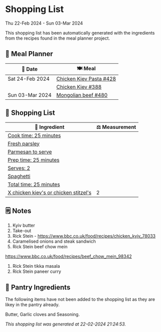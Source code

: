 # Shopping List

Thu 22-Feb 2024 - Sun 03-Mar 2024

This shopping list has been automatically generated with the ingredients from the recipes found in the meal planner project.

## 📅 Meal Planner

|📅 Date| 🍽️ Meal|
|----|----|
|Sat 24-Feb 2024|[Chicken Kiev Pasta #428](https://github.com/jcallaghan/The-Cookbook/issues/428)|
||[Chicken Kiev #388](https://github.com/jcallaghan/The-Cookbook/issues/388)|
|Sun 03-Mar 2024|[Mongolian beef #480](https://github.com/jcallaghan/The-Cookbook/issues/480)|

## 🛒 Shopping List

| 🍌 Ingredient| ⚖️ Measurement|
|----------|-----------|
|[Cook time: 25 minutes](https://www.sainsburys.co.uk/gol-ui/SearchResults/Cook%20time:%2025%20minutes)||
|[Fresh parsley](https://www.sainsburys.co.uk/gol-ui/SearchResults/Fresh%20parsley)||
|[Parmesan to serve](https://www.sainsburys.co.uk/gol-ui/SearchResults/Parmesan%20to%20serve)||
|[Prep time: 25 minutes](https://www.sainsburys.co.uk/gol-ui/SearchResults/Prep%20time:%2025%20minutes)||
|[Serves: 2](https://www.sainsburys.co.uk/gol-ui/SearchResults/Serves:%202)||
|[Spaghetti](https://www.sainsburys.co.uk/gol-ui/SearchResults/Spaghetti)||
|[Total time: 25 minutes](https://www.sainsburys.co.uk/gol-ui/SearchResults/Total%20time:%2025%20minutes)||
|[X chicken kiev's or chicken stitzel's](https://www.sainsburys.co.uk/gol-ui/SearchResults/X%20chicken%20kiev's%20or%20chicken%20stitzel's)|2|

## 🗒️ Notes

1. Kyiv butter
1. Take-out
1. Rick Stein - https://www.bbc.co.uk/food/recipes/chicken_kyiv_78033
1. Caramelised onions and steak sandwich
1. Rick Stein beef chow mein

https://www.bbc.co.uk/food/recipes/beef_chow_mein_98342
1. Rick Stein tikka masala
1. Rick Stein paneer curry

## 🏪 Pantry Ingredients

The following items have not been added to the shopping list as they are likey in the pantry already.

Butter, Garlic cloves and Seasoning.


_This shopping list was generated at 22-02-2024 21:24:53._